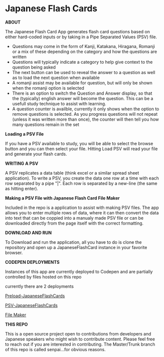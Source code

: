 # Japanese Flash Cards
**ABOUT**

The Japanese Flash Card App generates flash card questions based on either hard-coded inputs or by taking in a Pipe Separated Values (PSV) file.

* Questions may come in the form of Kanji, Katakana, Hiragana, Romanji or a mix of these depending on the category and how the questions are written
* Questions will typically indicate a category to help give context to the question being asked
* The next button can be used to reveal the answer to a question as well as to load the next question when available
* A romanji assist may be available for question, but will only be shown when the romanji option is selected
* There is an option to switch the Question and Answer display, so that the (typically) english answer will become the question. This can be a usefull study technique to assist with learning.
* A question counter is availble, currently it only shows when the option to remove questions is selected. As you progress questions will not repeat (unless it was written more than once), the counter will then tell you how many questions remain in the set


**Loading a PSV File**

If you have a PSV available to study, you will be able to select the browse button and you can then select your file. Hitting Load PSV will read your file and generate your flash cards. 

**WRITING A PSV**

A PSV replicates a data table (think excel or a similar spread sheet application).
To write a PSV, you create the data one row at a time with each row separated by a pipe "|". Each row is separated by a new-line (the same as hitting enter).

**Making a PSV File with Japanese Flash Card File Maker**

Included in the repo is a application to assist with making PSV files. The app allows you to enter multiple rows of data, where it can then convert the data into text that can be coppied into a manualy made PSV file or can be downloaded directly from the page itself with the correct formatting.

**DOWNLOAD AND RUN**

To Download and run the application, all you have to do is clone the repository and open up a JapaneseFlashCard instance in your favorite browser.

**CODEPEN DEPLOYMENTS**

Instances of this app are currently deployed to Codepen and are partially controlled by files hosted on this repo

currently there are 2 deployments

[Preload-JapaneseFlashCards](https://codepen.io/StevePaytosh/full/RwdZOep)

[PSV-JapaneseFlashCards](https://codepen.io/StevePaytosh/full/JjVVdzb)

[File Maker](https://codepen.io/StevePaytosh/full/bGyNMEY)

**THIS REPO**

This is a open source project open to contributions from developers and Japanese speakers who might wish to contribute content. Please feel free to reach out if you are interested in contributing.
The Master/Trunk branch of this repo is called senpai...for obvious reasons.

